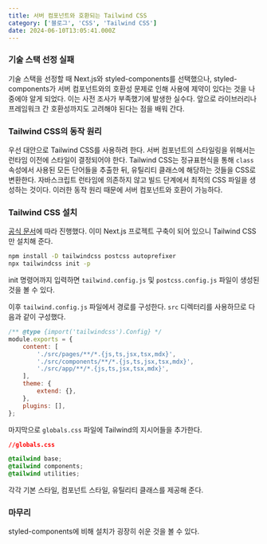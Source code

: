 ```yaml
---
title: 서버 컴포넌트와 호환되는 Tailwind CSS
category: ['블로그', 'CSS', 'Tailwind CSS']
date: 2024-06-10T13:05:41.000Z
---
```


### 기술 스택 선정 실패

기술 스택을 선정할 때 Next.js와 styled-components를 선택했으나, styled-components가 서버 컴포넌트와의 호환성 문제로 인해 사용에 제약이 있다는 것을 나중에야 알게 되었다. 이는 사전 조사가 부족했기에 발생한 실수다. 앞으로 라이브러리나 프레임워크 간 호환성까지도 고려해야 된다는 점을 배워 간다.

### Tailwind CSS의 동작 원리

우선 대안으로 Tailwind CSS를 사용하려 한다. 서버 컴포넌트의 스타일링을 위해서는 런타임 이전에 스타일이 결정되어야 한다. Tailwind CSS는 정규표현식을 통해 `class` 속성에서 사용된 모든 단어들을 추출한 뒤, 유틸리티 클래스에 해당하는 것들을 CSS로 변환한다. 자바스크립트 런타임에 의존하지 않고 빌드 단계에서 최적의 CSS 파일을 생성하는 것이다. 이러한 동작 원리 때문에 서버 컴포넌트와 호환이 가능하다.

### Tailwind CSS 설치

[공식 문서](https://tailwindcss.com/docs/guides/nextjs)에 따라 진행했다. 이미 Next.js 프로젝트 구축이 되어 있으니 Tailwind CSS만 설치해 준다.

```bash
npm install -D tailwindcss postcss autoprefixer
npx tailwindcss init -p
```

init 명령어까지 입력하면 `tailwind.config.js` 및 `postcss.config.js` 파일이 생성된 것을 볼 수 있다.

이후 `tailwind.config.js` 파일에서 경로를 구성한다. `src` 디렉터리를 사용하므로 다음과 같이 구성했다.

```jsx
/** @type {import('tailwindcss').Config} */
module.exports = {
    content: [
        './src/pages/**/*.{js,ts,jsx,tsx,mdx}',
        './src/components/**/*.{js,ts,jsx,tsx,mdx}',
        './src/app/**/*.{js,ts,jsx,tsx,mdx}',
    ],
    theme: {
        extend: {},
    },
    plugins: [],
};
```

마지막으로 `globals.css` 파일에 Tailwind의 지시어들을 추가한다.

```css
//globals.css

@tailwind base;
@tailwind components;
@tailwind utilities;
```

각각 기본 스타일, 컴포넌트 스타일, 유틸리티 클래스를 제공해 준다.

### 마무리

styled-components에 비해 설치가 굉장히 쉬운 것을 볼 수 있다.
